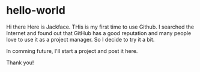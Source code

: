 # hello-world
Hi there
  Here is Jackface. THis is my first time to use Github. I searched the Internet and found out that GitHub has a good reputation and many people love to use it as a project manager. So I decide to try it a bit.
  
  In comming future, I'll start a project and post it here. 

Thank you!
